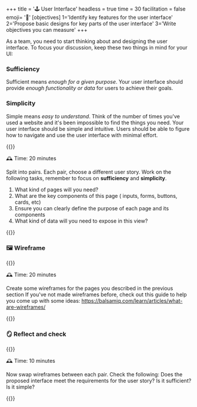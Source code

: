 +++
title = '🕹️ User Interface'
headless = true
time = 30
facilitation = false
emoji= '🧩'
[objectives]
    1='Identify key features for the user interface'
    2='Propose basic designs for key parts of the user interface'
    3='Write objectives you can measure'
+++

As a team, you need to start thinking about and designing the user interface.
To focus your discussion, keep these two things in mind for your UI:

### Sufficiency

Sufficient means _enough for a given purpose_. Your user interface should provide _enough functionality or data_ for users to achieve their goals.

### Simplicity

Simple means _easy to understand_. Think of the number of times you've used a website and it's been impossible to find the things you need. Your user interface should be simple and intuitive. Users should be able to figure how to navigate and use the user interface with minimal effort.

{{<note type="activity" title="discussion" >}}

🕰️ Time: 20 minutes

Split into pairs.
Each pair, choose a different user story.
Work on the following tasks, remember to focus on **sufficiency** and **simplicity**.

1. What kind of pages will you need?
2. What are the key components of this page ( inputs, forms, buttons, cards, etc)
3. Ensure you can clearly define the purpose of each page and its components
4. What kind of data will you need to expose in this view?

{{</note>}}

### 🖼️ Wireframe

{{<note type="activity" title="discussion" >}}

🕰️ Time: 20 minutes

Create some wireframes for the pages you described in the previous section
If you've not made wireframes before, check out this guide to help you come up with some ideas: https://balsamiq.com/learn/articles/what-are-wireframes/

{{</note>}}

### 🪞 Reflect and check

{{<note type="activity" title="discussion" >}}

🕰️ Time: 10 minutes

Now swap wireframes between each pair.
Check the following:
Does the proposed interface meet the requirements for the user story?
Is it sufficient?
Is it simple?

{{</note>}}
